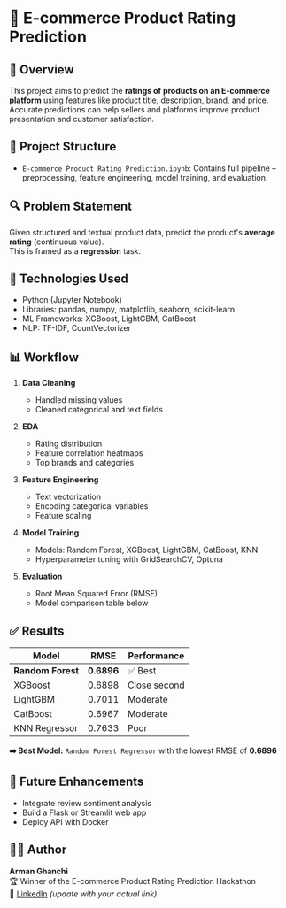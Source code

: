 # 🛒 E-commerce Product Rating Prediction

## 📌 Overview

This project aims to predict the **ratings of products on an E-commerce platform** using features like product title, description, brand, and price. Accurate predictions can help sellers and platforms improve product presentation and customer satisfaction.

## 📂 Project Structure

- `E-commerce Product Rating Prediction.ipynb`: Contains full pipeline – preprocessing, feature engineering, model training, and evaluation.

## 🔍 Problem Statement

Given structured and textual product data, predict the product's **average rating** (continuous value).  
This is framed as a **regression** task.

## 🧰 Technologies Used

- Python (Jupyter Notebook)
- Libraries: pandas, numpy, matplotlib, seaborn, scikit-learn
- ML Frameworks: XGBoost, LightGBM, CatBoost
- NLP: TF-IDF, CountVectorizer

## 📊 Workflow

1. **Data Cleaning**
   - Handled missing values
   - Cleaned categorical and text fields

2. **EDA**
   - Rating distribution
   - Feature correlation heatmaps
   - Top brands and categories

3. **Feature Engineering**
   - Text vectorization
   - Encoding categorical variables
   - Feature scaling

4. **Model Training**
   - Models: Random Forest, XGBoost, LightGBM, CatBoost, KNN
   - Hyperparameter tuning with GridSearchCV, Optuna

5. **Evaluation**
   - Root Mean Squared Error (RMSE)
   - Model comparison table below

## ✅ Results

| Model          | RMSE   | Performance |
|----------------|--------|-------------|
| **Random Forest**  | **0.6896** | ✅ Best |
| XGBoost        | 0.6898 | Close second |
| LightGBM       | 0.7011 | Moderate |
| CatBoost       | 0.6967 | Moderate |
| KNN Regressor  | 0.7633 | Poor |

**➡️ Best Model:** `Random Forest Regressor` with the lowest RMSE of **0.6896**

## 🚀 Future Enhancements

- Integrate review sentiment analysis
- Build a Flask or Streamlit web app
- Deploy API with Docker

## 🙋‍♂️ Author

**Arman Ghanchi**  
🏆 Winner of the E-commerce Product Rating Prediction Hackathon  
🔗 [LinkedIn](https://www.linkedin.com/in/your-profile) *(update with your actual link)*


